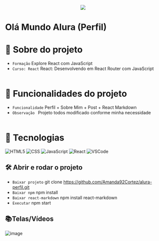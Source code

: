 <p align="center">
   <img src="http://img.shields.io/static/v1?label=STATUS&message=FINALIZADA&color=RED&style=for-the-badge" #vitrinedev/>
</p>

<h1>Olá Mundo Alura (Perfil)</h1>

# :pushpin: Sobre do projeto
- `Formação` Explore React com JavaScript
- `Curso: React` React: Desenvolvendo em React Router com JavaScript
</br></br>

# :hammer: Funcionalidades do projeto
- `Funcionalidade` Perfil + Sobre Mim + Post + React Markdown
- `Observação ` Projeto todos modificado conforme minha necessidade
</br></br>

# :bookmark_tabs: Tecnologias
![HTML5](https://img.shields.io/badge/HTML-e06b12?style=for-the-badge&logo=html5&logoColor=white)
![CSS](https://img.shields.io/badge/CSS-1283e0?&style=for-the-badge&logo=css3&logoColor=white)
![JavaScript](https://img.shields.io/badge/JavaScript-F7DF1E?style=for-the-badge&logo=javascript&logoColor=414141)
![React](https://img.shields.io/badge/React-414141?style=for-the-badge&logo=react&logoColor=61DAFB)
![VSCode](https://img.shields.io/badge/-VSCode-007ACC?style=for-the-badge&logo=visual-studio-code&logoColor=white)


## 🛠️ Abrir e rodar o projeto
- `Baixar projeto` git clone https://github.com/Amanda92Cortez/alura-perfil.git
- `Baixar npm` npm install
- `Baixar react-markdown` npm install react-markdown
- `Executar` npm start

## 📚Telas/Vídeos
![image](https://github.com/Amanda92Cortez/perfil-amanda/assets/19363871/adbc8b0d-ccd9-49fe-915f-69095064f026)
